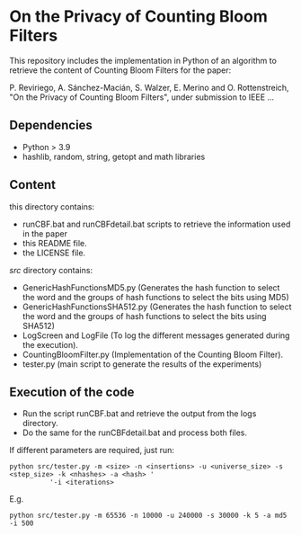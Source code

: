 # On the Privacy of Counting Bloom Filters

This repository includes the implementation in Python of an algorithm to retrieve the content of Counting Bloom Filters 
for the paper:

P. Reviriego, A. Sánchez-Macián, S. Walzer, E. Merino and O. Rottenstreich, "On the Privacy of Counting Bloom Filters", 
under submission to IEEE ...

## Dependencies
- Python > 3.9
- hashlib, random, string, getopt and math libraries

## Content

this directory contains:

- runCBF.bat and runCBFdetail.bat scripts to retrieve the information used in the paper
- this README file.
- the LICENSE file.

*src* directory contains:
- GenericHashFunctionsMD5.py (Generates the hash function to select the word and the groups of hash functions to select the bits using MD5)
- GenericHashFunctionsSHA512.py (Generates the hash function to select the word and the groups of hash functions to select the bits using SHA512)
- LogScreen and LogFile (To log the different messages generated during the execution).
- CountingBloomFilter.py (Implementation of the Counting Bloom Filter).
- tester.py (main script to generate the results of the experiments)

## Execution of the code

- Run the script runCBF.bat and retrieve the output from the logs directory.
- Do the same for the runCBFdetail.bat and process both files.

If different parameters are required, just run:

    python src/tester.py -m <size> -n <insertions> -u <universe_size> -s <step_size> -k <nhashes> -a <hash> '
              '-i <iterations>

E.g.

    python src/tester.py -m 65536 -n 10000 -u 240000 -s 30000 -k 5 -a md5 -i 500